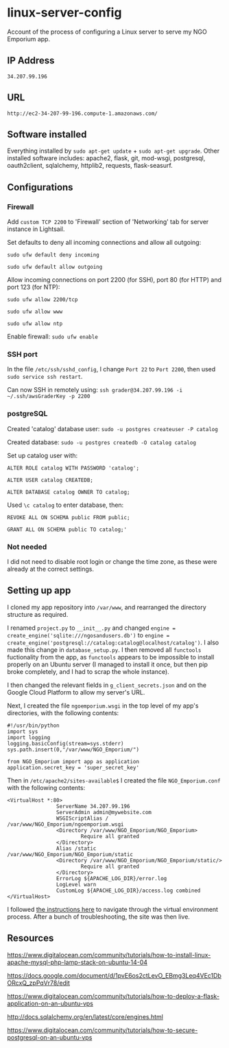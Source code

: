 # linux-server-config
Account of the process of configuring a Linux server to serve my NGO Emporium app.

## IP Address
`34.207.99.196`
## URL
`http://ec2-34-207-99-196.compute-1.amazonaws.com/`


## Software installed
Everything installed by `sudo apt-get update` + `sudo apt-get upgrade`.
Other installed software includes: apache2, flask, git, mod-wsgi, postgresql, oauth2client, sqlalchemy, httplib2, requests, flask-seasurf.


## Configurations
### Firewall
Add `custom TCP 2200` to 'Firewall' section of 'Networking' tab for server instance in Lightsail.

Set defaults to deny all incoming connections and allow all outgoing:

`sudo ufw default deny incoming`

`sudo ufw default allow outgoing`

Allow incoming connections on port 2200 (for SSH), port 80 (for HTTP) and port 123 (for NTP):

`sudo ufw allow 2200/tcp`

`sudo ufw allow www`

`sudo ufw allow ntp`

Enable firewall:
`sudo ufw enable`

### SSH port

In the file `/etc/ssh/sshd_config`, I change `Port 22` to `Port 2200`, then used `sudo service ssh restart`.

Can now SSH in remotely using: `ssh grader@34.207.99.196 -i ~/.ssh/awsGraderKey -p 2200`

### postgreSQL
Created 'catalog' database user: `sudo -u postgres createuser -P catalog`

Created database: `sudo -u postgres createdb -O catalog catalog`

Set up catalog user with:

`ALTER ROLE catalog WITH PASSWORD 'catalog';`

`ALTER USER catalog CREATEDB;`

`ALTER DATABASE catalog OWNER TO catalog;`

Used `\c catalog` to enter database, then:

`REVOKE ALL ON SCHEMA public FROM public;`

`GRANT ALL ON SCHEMA public TO catalog;'`

### Not needed
I did not need to disable root login or change the time zone, as these were already at the correct settings.


## Setting up app
I cloned my app repository into `/var/www`, and rearranged the directory structure as required.

I renamed `project.py` to `__init__.py` and changed `engine = create_engine('sqlite:///ngosandusers.db')` to `engine = create_engine('postgresql://catalog:catalog@localhost/catalog')`. I also made this change in `database_setup.py`. I then removed all `functools` fuctionality from the app, as `functools` appears to be impossible to install properly on an Ubuntu server (I managed to install it once, but then pip broke completely, and I had to scrap the whole instance).

I then changed the relevant fields in `g_client_secrets.json` and on the Google Cloud Platform to allow my server's URL.

Next, I created the file `ngoemporium.wsgi` in the top level of my app's directories, with the following contents:

```
#!/usr/bin/python
import sys
import logging
logging.basicConfig(stream=sys.stderr)
sys.path.insert(0,"/var/www/NGO_Emporium/")

from NGO_Emporium import app as application
application.secret_key = 'super_secret_key'
```

Then in `/etc/apache2/sites-available$` I created the file `NGO_Emporium.conf` with the following contents:

```
<VirtualHost *:80>
                ServerName 34.207.99.196
                ServerAdmin admin@mywebsite.com
                WSGIScriptAlias / /var/www/NGO_Emporium/ngoemporium.wsgi
                <Directory /var/www/NGO_Emporium/NGO_Emporium>
                        Require all granted
                </Directory>
                Alias /static /var/www/NGO_Emporium/NGO_Emporium/static
                <Directory /var/www/NGO_Emporium/NGO_Emporium/static/>
                        Require all granted
                </Directory>
                ErrorLog ${APACHE_LOG_DIR}/error.log
                LogLevel warn
                CustomLog ${APACHE_LOG_DIR}/access.log combined
</VirtualHost>
```

I followed [the instructions here](https://www.digitalocean.com/community/tutorials/how-to-deploy-a-flask-application-on-an-ubuntu-vps) to navigate through the virtual environment process. After a bunch of troubleshooting, the site was then live.

## Resources
https://www.digitalocean.com/community/tutorials/how-to-install-linux-apache-mysql-php-lamp-stack-on-ubuntu-14-04

https://docs.google.com/document/d/1pvE6os2ctLevO_EBmg3Leq4VEc1DbORcxQ_zpPqVr78/edit

https://www.digitalocean.com/community/tutorials/how-to-deploy-a-flask-application-on-an-ubuntu-vps

http://docs.sqlalchemy.org/en/latest/core/engines.html

https://www.digitalocean.com/community/tutorials/how-to-secure-postgresql-on-an-ubuntu-vps
